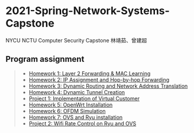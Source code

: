 # 2021-Spring-Network-Systems-Capstone
NYCU NCTU
Computer Security Capstone 林靖茹、曾建超

## Program assignment
>* [Homework 1: Layer 2 Forwarding & MAC Learning](/HW1)
>* [Homework 2: IP Assignment and Hop-by-hop Forwarding](/HW2)
>* [Homework 3: Dynamic Routing and Network Address Translation](/HW3)
>* [Homework 4: Dynamic Tunnel Creation](/HW4)
>* [Project 1: Implementation of Virtual Customer](/project1)
>* [Homework 5: OpenWrt Installation](/HW5)
>* [Homework 6: OFDM Simulation](/HW6)
>* [Homework 7: OVS and Ryu installation](/HW7)
>* [Project 2: Wifi Rate Control on Ryu and OVS](/project2)
